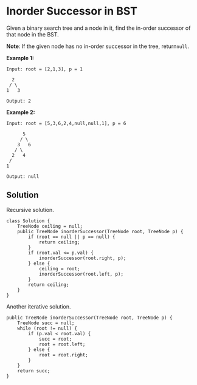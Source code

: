 # Inorder Successor in BST

Given a binary search tree and a node in it, find the in-order successor of that node in the BST.

**Note**: If the given node has no in-order successor in the tree, return`null`.

**Example 1:**

```
Input: root = [2,1,3], p = 1

  2
 / \
1   3

Output: 2
```

**Example 2:**

```
Input: root = [5,3,6,2,4,null,null,1], p = 6

      5
     / \
    3   6
   / \
  2   4
 /   
1

Output: null
```

## Solution

Recursive solution.

```
class Solution {
    TreeNode ceiling = null;
    public TreeNode inorderSuccessor(TreeNode root, TreeNode p) {
        if (root == null || p == null) {
            return ceiling;
        }
        if (root.val <= p.val) {
            inorderSuccessor(root.right, p);
        } else {
            ceiling = root;
            inorderSuccessor(root.left, p);
        }
        return ceiling;
    }
}
```

Another iterative solution. 

```
public TreeNode inorderSuccessor(TreeNode root, TreeNode p) {
    TreeNode succ = null;
    while (root != null) {
        if (p.val < root.val) {
            succ = root;
            root = root.left;
        } else {
            root = root.right;
        }
    }
    return succ;
}
```






